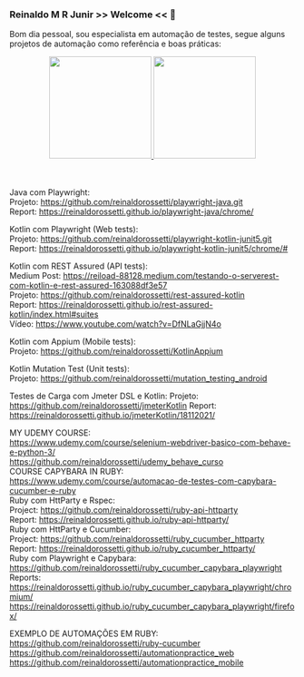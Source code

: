 ### Reinaldo M R Junir >> Welcome << 👋

Bom dia pessoal, sou especialista em automação de testes, segue alguns projetos de automação como referência e boas práticas:  

<div align="center">
  <a href="https://github.com/reinaldorossetti">
  <img height="180em" src="https://github-readme-stats.vercel.app/api?username=reinaldorossetti&show_icons=true&theme=dracula&include_all_commits=true&count_private=true"/>
  <img height="180em" src="https://github-readme-stats.vercel.app/api/top-langs/?username=reinaldorossetti&layout=compact&langs_count=7&theme=dracula"/>
  </a>
</div>
<br><br>

Java com Playwright:  
Projeto: https://github.com/reinaldorossetti/playwright-java.git  
Report: https://reinaldorossetti.github.io/playwright-java/chrome/  

Kotlin com Playwright (Web tests):  
Projeto: https://github.com/reinaldorossetti/playwright-kotlin-junit5.git  
Report: https://reinaldorossetti.github.io/playwright-kotlin-junit5/chrome/#  

Kotlin com REST Assured (API tests):  
Medium Post: https://reiload-88128.medium.com/testando-o-serverest-com-kotlin-e-rest-assured-163088df3e57  
Projeto: https://github.com/reinaldorossetti/rest-assured-kotlin  
Report: https://reinaldorossetti.github.io/rest-assured-kotlin/index.html#suites   
Vídeo: https://www.youtube.com/watch?v=DfNLaGjjN4o  

Kotlin com Appium (Mobile tests):  
Projeto: https://github.com/reinaldorossetti/KotlinAppium

Kotlin Mutation Test (Unit tests):  
Projeto: https://github.com/reinaldorossetti/mutation_testing_android

Testes de Carga com Jmeter DSL e Kotlin:
Projeto: https://github.com/reinaldorossetti/jmeterKotlin
Report: https://reinaldorossetti.github.io/jmeterKotlin/18112021/

<!--
**reinaldorossetti/reinaldorossetti** is a ✨ _special_ ✨ repository because its `README.md` (this file) appears on your GitHub profile.

Here are some ideas to get you started:

- 🔭 I’m currently working on ...
- 🌱 I’m currently learning ...
- 👯 I’m looking to collaborate on ...
- 🤔 I’m looking for help with ...
- 💬 Ask me about ...
- 📫 How to reach me: ...
- 😄 Pronouns: ...
- ⚡ Fun fact: ...
-->

MY UDEMY COURSE:  
https://www.udemy.com/course/selenium-webdriver-basico-com-behave-e-python-3/  
https://github.com/reinaldorossetti/udemy_behave_curso   
COURSE CAPYBARA IN RUBY:    
https://www.udemy.com/course/automacao-de-testes-com-capybara-cucumber-e-ruby    
Ruby com HttParty e Rspec:  
Project: https://github.com/reinaldorossetti/ruby-api-httparty  
Report: https://reinaldorossetti.github.io/ruby-api-httparty/  
Ruby com HttParty e Cucumber:  
Project: https://github.com/reinaldorossetti/ruby_cucumber_httparty  
Report: https://reinaldorossetti.github.io/ruby_cucumber_httparty/   
Ruby com Playwright e Capybara:
https://github.com/reinaldorossetti/ruby_cucumber_capybara_playwright  
Reports:  
https://reinaldorossetti.github.io/ruby_cucumber_capybara_playwright/chromium/  
https://reinaldorossetti.github.io/ruby_cucumber_capybara_playwright/firefox/  

EXEMPLO DE AUTOMAÇÕES EM RUBY:  
https://github.com/reinaldorossetti/ruby-cucumber  
https://github.com/reinaldorossetti/automationpractice_web  
https://github.com/reinaldorossetti/automationpractice_mobile  
